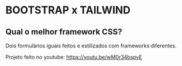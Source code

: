 # BOOTSTRAP x TAILWIND
## Qual o melhor framework CSS?

Dois formulários iguais feitos e estilizados com frameworks diferentes.

Projeto feito no youtube:
https://youtu.be/wM0r34bspvE
